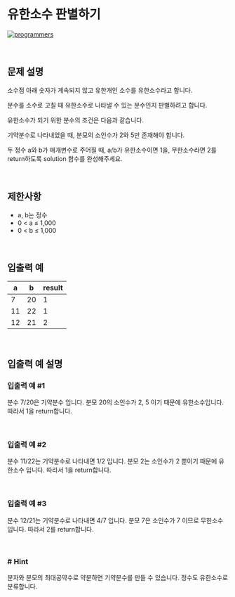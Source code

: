 # 유한소수 판별하기

[![programmers](https://user-images.githubusercontent.com/69426184/209522553-bab40080-50ba-4743-86a3-f6198bff3974.png)](https://school.programmers.co.kr/learn/courses/30/lessons/120878#)

<br/>

## 문제 설명

소수점 아래 숫자가 계속되지 않고 유한개인 소수를 유한소수라고 합니다.

분수를 소수로 고칠 때 유한소수로 나타낼 수 있는 분수인지 판별하려고 합니다.

유한소수가 되기 위한 분수의 조건은 다음과 같습니다.

기약분수로 나타내었을 때, 분모의 소인수가 2와 5만 존재해야 합니다.

두 정수 a와 b가 매개변수로 주어질 때, a/b가 유한소수이면 1을, 무한소수라면 2를 return하도록 solution 함수를 완성해주세요.

<br/>

## 제한사항

-   a, b는 정수
-   0 < a ≤ 1,000
-   0 < b ≤ 1,000

<br/>

## 입출력 예

| a   | b   | result |
| --- | --- | ------ |
| 7   | 20  | 1      |
| 11  | 22  | 1      |
| 12  | 21  | 2      |

<br/>

## 입출력 예 설명

### 입출력 예 #1

분수 7/20은 기약분수 입니다. 분모 20의 소인수가 2, 5 이기 때문에 유한소수입니다. 따라서 1을 return합니다.

<br/>

### 입출력 예 #2

분수 11/22는 기약분수로 나타내면 1/2 입니다. 분모 2는 소인수가 2 뿐이기 때문에 유한소수 입니다. 따라서 1을 return합니다.

<br/>

### 입출력 예 #3

분수 12/21는 기약분수로 나타내면 4/7 입니다. 분모 7은 소인수가 7 이므로 무한소수입니다. 따라서 2를 return합니다.

<br/>

### # Hint

분자와 분모의 최대공약수로 약분하면 기약분수를 만들 수 있습니다.
정수도 유한소수로 분류합니다.

